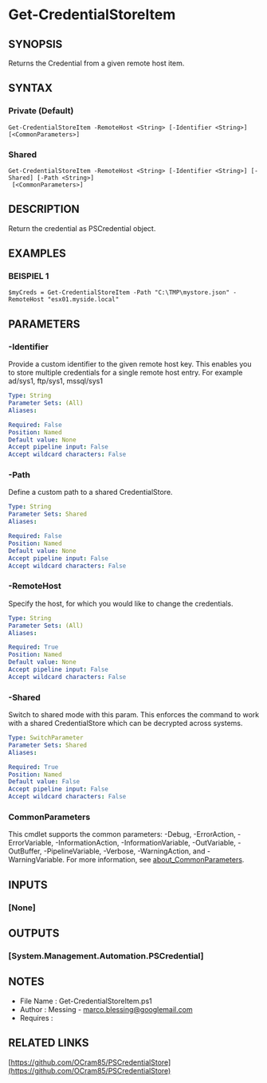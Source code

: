 # Get-CredentialStoreItem

## SYNOPSIS
Returns the Credential from a given remote host item.

## SYNTAX

### Private (Default)
```
Get-CredentialStoreItem -RemoteHost <String> [-Identifier <String>] [<CommonParameters>]
```

### Shared
```
Get-CredentialStoreItem -RemoteHost <String> [-Identifier <String>] [-Shared] [-Path <String>]
 [<CommonParameters>]
```

## DESCRIPTION
Return the credential as PSCredential object.

## EXAMPLES

### BEISPIEL 1
```
$myCreds = Get-CredentialStoreItem -Path "C:\TMP\mystore.json" -RemoteHost "esx01.myside.local"
```

## PARAMETERS

### -Identifier
Provide a custom identifier to the given remote host key.
This enables you to store multiple credentials
for a single remote host entry.
For example ad/sys1, ftp/sys1, mssql/sys1

```yaml
Type: String
Parameter Sets: (All)
Aliases:

Required: False
Position: Named
Default value: None
Accept pipeline input: False
Accept wildcard characters: False
```

### -Path
Define a custom path to a shared CredentialStore.

```yaml
Type: String
Parameter Sets: Shared
Aliases:

Required: False
Position: Named
Default value: None
Accept pipeline input: False
Accept wildcard characters: False
```

### -RemoteHost
Specify the host, for which you would like to change the credentials.

```yaml
Type: String
Parameter Sets: (All)
Aliases:

Required: True
Position: Named
Default value: None
Accept pipeline input: False
Accept wildcard characters: False
```

### -Shared
Switch to shared mode with this param.
This enforces the command to work with a shared CredentialStore which
can be decrypted across systems.

```yaml
Type: SwitchParameter
Parameter Sets: Shared
Aliases:

Required: True
Position: Named
Default value: False
Accept pipeline input: False
Accept wildcard characters: False
```

### CommonParameters
This cmdlet supports the common parameters: -Debug, -ErrorAction, -ErrorVariable, -InformationAction, -InformationVariable, -OutVariable, -OutBuffer, -PipelineVariable, -Verbose, -WarningAction, and -WarningVariable. For more information, see [about_CommonParameters](http://go.microsoft.com/fwlink/?LinkID=113216).

## INPUTS

### [None]
## OUTPUTS

### [System.Management.Automation.PSCredential]
## NOTES
- File Name   : Get-CredentialStoreItem.ps1
- Author      : Messing - marco.blessing@googlemail.com
- Requires    :

## RELATED LINKS

[https://github.com/OCram85/PSCredentialStore](https://github.com/OCram85/PSCredentialStore)


